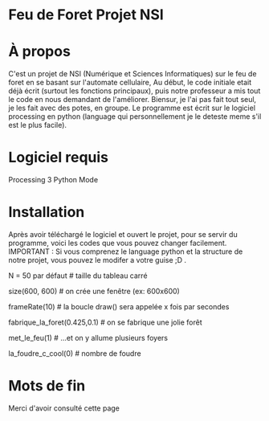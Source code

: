 # Feu de Foret Projet NSI

# À propos

C'est un projet de NSI (Numérique et Sciences Informatiques) sur le feu de foret en se basant sur l'automate cellulaire, Au début, le code initiale etait déjà écrit (surtout les fonctions principaux), puis notre professeur a mis tout le code en nous demandant de l'améliorer. Biensur, je l'ai pas fait tout seul, je les fait avec des potes, en groupe. Le programme est écrit sur le logiciel processing en python (language qui personnellement je le deteste meme s'il est le plus facile).

# Logiciel requis

Processing 3 Python Mode

# Installation

Après avoir téléchargé le logiciel et ouvert le projet, pour se servir du programme, voici les codes que vous pouvez changer facilement.
IMPORTANT : Si vous comprenez le language python et la structure de notre projet, vous pouvez le modifer a votre guise ;D .

N      = 50 par défaut   # taille du tableau carré

size(600, 600)   # on crée une fenêtre (ex: 600x600)

frameRate(10)    # la boucle draw() sera appelée x fois par secondes

fabrique_la_foret(0.425,0.1) # on se fabrique une jolie forêt

met_le_feu(1)    # ...et on y allume plusieurs foyers

la_foudre_c_cool(0) # nombre de foudre

# Mots de fin

Merci d'avoir consulté cette page
